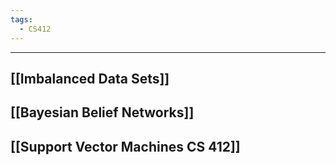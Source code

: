 ```yaml
---
tags:
  - CS412
---
```

---

## [[Imbalanced Data Sets]]

## [[Bayesian Belief Networks]]

## [[Support Vector Machines CS 412]]

